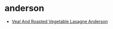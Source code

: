 # anderson

 * [Veal And Roasted Vegetable Lasagne Anderson](../../index/v/veal-and-roasted-vegetable-lasagne-anderson-14986.json)
